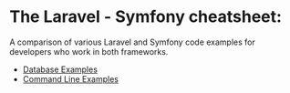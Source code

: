 # The Laravel - Symfony cheatsheet:
A comparison of various Laravel and Symfony code examples for developers who work in both frameworks.


* [Database Examples](Database.md)
* [Command Line Examples](Commands.md)
